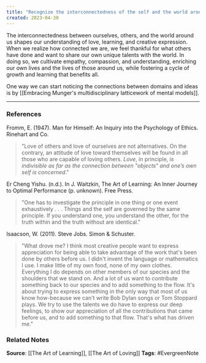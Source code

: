 ```yaml
---
title: "Recognize the interconnectedness of the self and the world around us to open a pathway to empathy and understanding"
created: 2023-04-30
---
```

  
The interconnectedness between ourselves, others, and the world around us shapes our understanding of love, learning, and creative expression. When we realize how connected we are, we feel thankful for what others have done and want to share our own unique talents with the world. In doing so, we cultivate empathy, compassion, and understanding, enriching our own lives and the lives of those around us, while fostering a cycle of growth and learning that benefits all.

One way we can start noticing the connections between domains and ideas is by [[Embracing Munger's multidisciplinary latticework of mental models]]. 

---
### References

Fromm, E. (1947). Man for Himself: An Inquiry into the Psychology of Ethics. Rinehart and Co.

> "Love of others and love of ourselves are not alternatives. On the contrary, an attitude of love toward themselves will be found in all those who are capable of loving others. _Love_, in principle, _is indivisible as far as the connection between "objects“ and one’s own self is concerned_."

Er Cheng Yishu. (n.d.). In J. Waitzkin, The Art of Learning: An Inner Journey to Optimal Performance (p. unknown). Free Press.

> "One has to investigate the principle in one thing or one event exhaustively . . . Things and the self are governed by the same principle. If you understand one, you understand the other, for the truth within and the truth without are identical."
  
Isaacson, W. (2011). Steve Jobs. Simon & Schuster.

>  "What drove me? I think most creative people want to express appreciation for being able to take advantage of the work that's been done by others before us. I didn't invent the language or mathematics I use. I make little of my own food, none of my own clothes. Everything I do depends on other members of our species and the shoulders that we stand on. And a lot of us want to contribute something back to our species and to add something to the flow. It's about trying to express something in the only way that most of us know how-because we can't write Bob Dylan songs or Tom Stoppard plays. We try to use the talents we do have to express our deep feelings, to show our appreciation of all the contributions that came before us, and to add something to that flow. That's what has driven me." 

### Related Notes
**Source**: [[The Art of Learning]], [[The Art of Loving]]
**Tags**: #EvergreenNote

